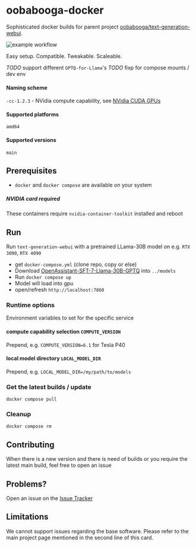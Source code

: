 # oobabooga-docker

Sophisticated docker builds for parent project [oobabooga/text-generation-webui](https://github.com/oobabooga/text-generation-webui). 

![example workflow](https://github.com/localagi/oobabooga-docker/actions/workflows/publish-docker.yml/badge.svg?branch=main)

Easy setup. Compatible. Tweakable. Scaleable.


*TODO* support different `GPTQ-for-Llama`'s
*TODO* fixp for compose mounts / dev env

#### Naming scheme

`-cc-1.2.3` - NVidia compute capability, see [NVidia CUDA GPUs](https://developer.nvidia.com/cuda-gpus)

#### Supported platforms
`amd64`

#### Supported versions
`main`

## Prerequisites

* `docker` and `docker compose` are available on your system

##### NVIDIA card required
These containers require `nvidia-container-toolkit` installed and reboot

## Run

Run `text-generation-webui` with a pretrained LLama-30B model on e.g. `RTX 3090`, `RTX 4090`

* get `docker-compose.yml` (clone repo, copy or else) 
* Download [OpenAssistant-SFT-7-Llama-30B-GPTQ](https://huggingface.co/TheBloke/OpenAssistant-SFT-7-Llama-30B-GPTQ) into `../models`
* Run `docker compose up`
* Model will load into gpu
* open/refresh `http://localhost:7860`

### Runtime options
Environment variables to set for the specific service

#### compute capability selection `COMPUTE_VERSION`
Prepend, e.g. `COMPUTE_VERSION=6.1` for Tesla P40

#### local model directory `LOCAL_MODEL_DIR`
Prepend, e.g. `LOCAL_MODEL_DIR=/my/path/to/models`

### Get the latest builds / update
`docker compose pull`

### Cleanup
`docker compose rm`

## Contributing

When there is a new version and there is need of builds or you require the latest main build, feel free to open an issue

## Problems?

Open an issue on the [Issue Tracker](../../issues)

## Limitations
We cannot support issues regarding the base software. Please refer to the main project page mentioned in the second line of this card.
